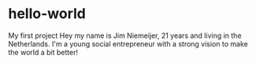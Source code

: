 # hello-world
My first project
Hey my name is Jim Niemeijer, 21 years and living in the Netherlands. 
I'm a young social entrepreneur with a strong vision to make the world a bit better!
